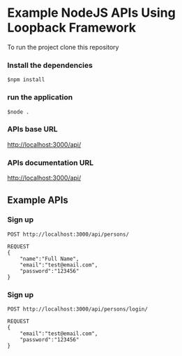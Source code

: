 # Example NodeJS APIs Using Loopback Framework

To run the project clone this repository 

### Install the dependencies 
``` 
$npm install 
``` 

### run the application
``` 
$node . 
```

### APIs base URL
[http://localhost:3000/api/](http://localhost:3000/api/)

### APIs documentation URL
[http://localhost:3000/api/](http://localhost:3000/api/)

## Example APIs

### Sign up
```
POST http://localhost:3000/api/persons/

REQUEST
{
	"name":"Full Name",
	"email":"test@email.com",
	"password":"123456"
}
```

### Sign up
```
POST http://localhost:3000/api/persons/login/

REQUEST
{
	"email":"test@email.com",
	"password":"123456"
}
```